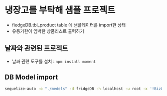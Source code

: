 # 냉장고를 부탁해 샘플 프로젝트

- fiedgeDB.tbl_product table 에 샘플데이터를 import한 상태
- 유통기한이 임박한 상품리스트 출력하기

## 날짜와 관련된 프로젝트

- 날짜 관련 도구를 설치 : `npm install moment`

## DB Model import

```bash
sequelize-auto -o "./medels" -d fridgeDB -h localhost -u root -x '!Biz8080' -e mysql -l esm
```
